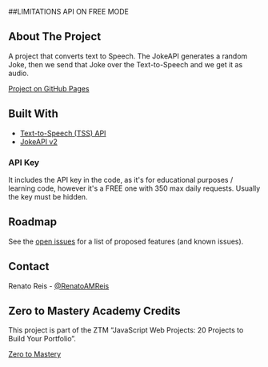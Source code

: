 <!-- ABOUT THE PROJECT -->
##LIMITATIONS API ON FREE MODE
## About The Project

A project that converts text to Speech. The JokeAPI generates a random Joke, then we send that Joke over the Text-to-Speech and we get it as audio. 

[Project on GitHub Pages](https://renatoamreis1987.github.io/joke-teller/)

## Built With

- [Text-to-Speech (TSS) API](http://voicerss.org/api/)
- [JokeAPI v2](https://sv443.net/jokeapi/v2/)

### API Key

It includes the API key in the code, as it's for educational purposes / learning code, however it's a FREE one with 350 max daily requests.  Usually the key must be hidden.

<!-- ROADMAP -->

## Roadmap

See the [open issues](https://github.com/renatoamreis1987/picture-in-picture/issues) for a list of proposed features (and known issues).

<!-- CONTACT -->

## Contact

Renato Reis - [@RenatoAMReis](https://twitter.com/RenatoAMReis)

<!-- ACKNOWLEDGEMENTS -->

## Zero to Mastery Academy Credits

This project is part of the ZTM “JavaScript Web Projects: 20 Projects to Build Your Portfolio”.

[Zero to Mastery](https://academy.zerotomastery.io/p/javascript-projects)